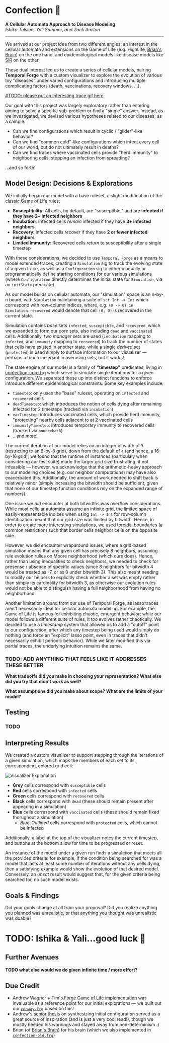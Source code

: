 # Confection 🍬
**A Cellular Automata Approach to Disease Modeling**<br>*Ishika Tulsian, Yali Sommer, and Zack Amiton*
<hr>

We arrived at our project idea from two different angles: an interest in the cellular automata and extensions on the Game of Life (e.g. HighLife, [Brian's Brain](https://en.wikipedia.org/wiki/Brian%27s_Brain)) on the one hand, and epidemiological models like disease models like [SIR](https://en.wikipedia.org/wiki/Compartmental_models_in_epidemiology) on the other. 

These dual interest led us to create a series of cellular models, pairing **Temporal Forge** with a custom visualizer to explore the evolution of various toy "diseases" under varied configurations and introducing multiple complicating factors (death, vaccinations, recovery windows, ...).

[#TODO: please put an interesting trace gif here]()

Our goal with this project was largely exploratory rather than entering aiming to solve a specific sub-problem or find a "single" answer. Instead, as we investigated, we devised various hypotheses related to our diseases; as a sample:

* Can we find configurations which result in cyclic / "glider"-like behavior? 
* Can we find "common cold"-like configurations which infect every cell of our world, but do not ultimately result in deaths? 
* Can we find traces where vaccinated cells provide "herd immunity" to neighboring cells, stopping an infection from spreading?

...and so forth!

## Model Design: Decisions & Explorations

We initially began our model with a base ruleset, a slight modification of the classic Game of Life rules:

* **Susceptibility**: All cells, by default, are "susceptible," and are **infected if they have 2+ infected neighbors**
* **Incubation**: Infected cells *remain* infected if they have **3+ infected neighbors**
* **Recovery**: Infected cells *recover* if they have **2 or fewer infected neighbors**
* **Limited Immunity**: Recovered cells *return* to susceptibility after a single timestep

With these considerations, we decided to use `Temporal Forge` as a means to model extended traces, creating a `Simulation` sig to track the evolving state of a given trace, as well as a `Configuration` sig to either manually or programmatically define starting conditions for our various simulations (where `Configuration` directly determines the initial state for `Simulation`, via an `initState` predicate).

As our model builds on cellular automata, our "simulation" space is an n-by-n board, with `Simulation` maintaining a suite of `set Int -> Int` which correspond with row-column  indices, where, e.g. `(0 -> 0) in Simulation.recovered` would denote that cell `(0, 0)` is recovered in the current state. 

Simulation contains *base* sets `infected`, `susceptible`, and `recovered`, which we expanded to form our *core* sets, also including `dead` and `vaccinated` cells. Additionally, two *manager* sets are used (`incubation` mapping to `infected`, and `immunity` mapping to `recovered`) to track the number of states that cells have existed in another state, while a single *derived* set (`protected`) is used simply to surface information to our visualizer — perhaps a touch inelegant in overusing sets, but it works!

The state engine of our model is a family of **"timestep"** predicates, living in [confection-core.frg](./confection-traces.frg) which serve to simulate single iterations for a given configuration. We separated these up into distinct functions to enforce introduce different epidemiological constraints. Some key examples include:

* `timestep`: only uses the "base" ruleset, operating on `infected` and `recovered` cells
* `deadTimestep`: which introduces the notion of cells dying after remaining infected for 2 timesteps (tracked via `incubation`)
* `vaxTimestep`: introduces vaccinated cells, which provide herd immunity, "protecting" nearby cells adjacent to at 2 vaccinated cells
* `immunityTimestep`: introduces temporary immunity to recovered cells (tracked via `bounceback`)
* ...and more!

The current iteration of our model relies on an integer bitwidth of `3` (restricting to an 8-by-8 grid), down from the default of `4` (and hence, a 16-by-16 grid); we found that the runtime of instances (particulaly when considering our test suite) made the larger grid size frustrating, if not infeasible — however, we acknowledge that the arithmetic-heavy approach to our modeling choices (e.g. our neighbor computations) may have also exacerbated this. Additionally, the amount of work needed to shift back is relatively minor (simply increasing the bitwidth should be sufficient, given that none of our timestep function conditions rely on the expanded range of numbers).

One issue we _did_ encounter at both bitwidths was overflow considerations. While most cellular automata assume an infinite grid, the limited space of easily-representable indices when using `Int -> Int` for row-column identification meant that our grid size was limited by bitwidth. Hence, in order to create more interesting simulations, we used toroidal boundaries (a common restriction) such that border cells neighbor cells on the opposite side. 

However, we did encounter wraparound issues, where a grid-based simulation means that any given cell has precisely 8 neighbors, assuming rule evolution rulies on Moore neighborhood (which ours does). Hence, rather than using inequalities to check neighbors, we needed to check for presense / absence of specific values (since 8 neighbors for bitwidth 4 would be treated as -7, or as 0 under bitwidth 3). This also meant needing to modify our helpers to explicitly check whether a set was empty rather than simply its cardinality for bitwidth 3, as otherwise our evolution rules would not be able to distinguish having a full neighborhood from having no neighborhood.

Another limitation around from our use of Temporal Forge, as lasso traces aren't necessarily ideal for cellular automata modeling. For example, the Game of Life is famous for exhibiting chaotic, emergent behavior; while our model follows a different suite of rules, it too evolves rather chaotically. We decided to use a *timestamp* system that allowed us to add a "cutoff" point to our configuration, after which any timestep being used would simply do nothing (and force an "explicit" lasso point, even in traces that didn't necessarily exhibit periodic behavior). While we later modified this via partial traces, the underlying intuition remains the same.

### TODO: ADD ANYTHING THAT FEELS LIKE IT ADDRESSES THESE BETTER

**What tradeoffs did you make in choosing your representation? What else did you try that didn’t work as well?**

**What assumptions did you make about scope? What are the limits of your model?**

## Testing

### TODO

## Interpreting Results

We created a custom visualizer to support stepping through the iterations of a given simulation, which maps the members of each set to its corresponding, colored grid cell:

![Visualizer Explanation](./media/viz-explanation.png)

* **Grey** cells correspond with `susceptible` cells
* **Red** cells correspond with `infected` cells
* **Green** cells correspond with `recovered` cells
* **Black** cells correspond with `dead` (these should remain present after appearing in a simulation)
* **Blue** cells correspond with `vaccinated` cells (these should remain fixed thorughout a simulation)
    * *Blue-Outlined* cells correspond with `protected` cells, which cannot be infected

Additionally, a label at the top of the visualizer notes the current timestep, and buttons at the bottom allow for time to be progressed or reset. 

An instance of the model under a given run finds a simulation that meets all the provided criteria: for example, if the condition being searched for was a model that lasts at least some number of iterations without any cells dying, then a satisfying example would show the evolution of that desired model. Conversely, an _unsat_ result would suggest that, for the given criteria being searched for, no such model exists. 

## Goals & Findings

<!-- TODO -->
Did your goals change at all from your proposal? Did you realize anything you planned was unrealistic, or that anything you thought was unrealistic was doable?

# TODO: Ishika & Yali...good luck 🙏
<!-- # Basically: for every trace that is interesting, formulate a hypothesis that seems marginally interesting ("can we find a trace where ..." and then attach the relevant gif + name the trace that exhibits that behavior) -->

## Further Avenues

#### TODO what else would we do given infinite time / more effort?

## Due Credit

* Andrew Wagner + Tim's [Forge Game of Life implementation](https://github.com/tnelson/Forge/blob/main/forge/examples/basic/gameOfLife.frg) was invaluable as a reference point for our initial explorations — we built out our [`conway.frg`](./conway/conway.frg) based on this!
* Andrew's [senior thesis](https://cs.brown.edu/media/filer_public/1a/cd/1acd447b-1807-48c6-adf0-beef35a7b564/wagnerandrew.pdf) on synthesizing initial configuration served as a great source of inspiration (and is just a very cool read!), though we mostly heeded his warnings and stayed away from non-determinism :)
* Brian (of [Brian's Brain](https://www.msevans.com/automata/briansbrain.html)) for his brain (which we also implemented in [`confection-old.frg`](./confection-old.frg)) 
